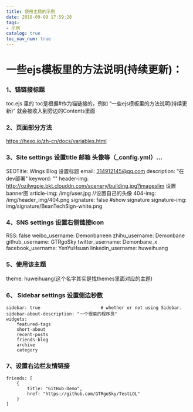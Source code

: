```yaml
---
title: 使用主题的示例
date: 2018-09-09 17:59:28
tags:
- 示例
catalog: true
toc_nav_num: true
---
```

# 一些ejs模板里的方法说明(持续更新)：
### 1、锚链接标题
toc.ejs 里的 toc是根据#作为锚链接的，例如 “一些ejs模板里的方法说明(持续更新)” 就会被收入到旁边的Contents里面
### 2、页面部分方法
https://hexo.io/zh-cn/docs/variables.html
### 3、Site settings 设置title 邮箱 头像等（_config.yml）...
SEOTitle: Wings Blog 设置标题
email: 314912145@qq.com 
description: "在dev部署"
keyword: ""
header-img: http://ozilwgpje.bkt.clouddn.com/scenery/building.jpg?imageslim 设置banner图
article-img: /img/user.jpg //设置自己的头像
404-img: /img/header_img/404.png
signature: false #show signature
signature-img: img/signature/BeanTechSign-white.png 
### 4、SNS settings 设置右侧链接icon
RSS: false
weibo_username:     Demonbaneen
zhihu_username:     Demonbane
github_username:    GTRgoSky
twitter_username:   Demonbane_x
facebook_username:  YenYuHsuan
linkedin_username:  huweihuang
### 5、使用该主题
theme: huweihuang(这个名字其实是找themes里面对应的主题)
### 6、 Sidebar settings 设置侧边秒数
```shell
sidebar: true                       # whether or not using Sidebar.
sidebar-about-description: "一个很菜的程序员"
widgets:
    featured-tags
    short-about
    recent-posts
    friends-blog
    archive
    category
```
### 7、设置右边栏友情链接
```shell
friends: [
    {
        title: "GitHub-Demo",
        href: "https://github.com/GTRgoSky/TestLOL"
    }
]
```

